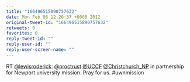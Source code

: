 ```yaml
---
title: "166496515890757632"
date: Mon Feb 06 12:20:37 +0000 2012
original-tweet-id: "166496515890757632"
retweets: 0
favorites: 0
reply-tweet-id: ""
reply-user-id: ""
reply-user-screen-name: ""
---
```

RT <a href="https://twitter.com/lewisroderick">@lewisroderick</a>: <a href="https://twitter.com/proctrust">@proctrust</a> <a href="https://twitter.com/UCCF">@UCCF</a> <a href="https://twitter.com/Christchurch_NP">@Christchurch_NP</a> in partnership for Newport university mission. Pray for us. #uwnmission

